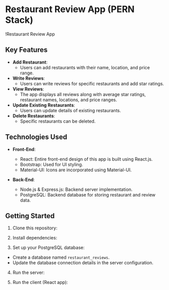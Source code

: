 # Restaurant Review App (PERN Stack)

!Restaurant Review App

## Key Features

- **Add Restaurant**:
  - Users can add restaurants with their name, location, and price range.
- **Write Reviews**:
  - Users can write reviews for specific restaurants and add star ratings.
- **View Reviews**:
  - The app displays all reviews along with average star ratings, restaurant names, locations, and price ranges.
- **Update Existing Restaurants**:
  - Users can update details of existing restaurants.
- **Delete Restaurants**:
  - Specific restaurants can be deleted.

## Technologies Used

- **Front-End**:
  - React: Entire front-end design of this app is built using React.js.
  - Bootstrap: Used for UI styling.
  - Material-UI: Icons are incorporated using Material-UI.

- **Back-End**:
  - Node.js & Express.js: Backend server implementation.
  - PostgreSQL: Backend database for storing restaurant and review data.

## Getting Started

1. Clone this repository:


2. Install dependencies:



3. Set up your PostgreSQL database:
- Create a database named `restaurant_reviews`.
- Update the database connection details in the server configuration.

4. Run the server:


5. Run the client (React app):


